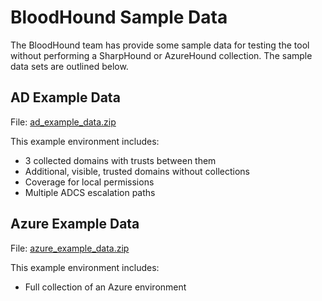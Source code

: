 # BloodHound Sample Data

The BloodHound team has provide some sample data for testing the tool without performing a SharpHound or AzureHound collection. The sample data sets are outlined below.

## AD Example Data

File: [ad_example_data.zip](ad_example_data.zip)

This example environment includes:

- 3 collected domains with trusts between them
- Additional, visible, trusted domains without collections
- Coverage for local permissions
- Multiple ADCS escalation paths

## Azure Example Data

File: [azure_example_data.zip](azure_example_data.zip)

This example environment includes:

- Full collection of an Azure environment

